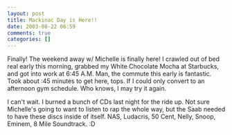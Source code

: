 ```yaml
---
layout: post
title: Mackinac Day is Here!!
date: 2003-08-22 06:59
comments: true
categories: []
---
```

Finally! The weekend away w/ Michelle is finally here! I crawled out of bed real early this morning, grabbed my White Chocolate Mocha at Starbucks, and got into work at 6:45 A.M. Man, the commute this early is fantastic. Took about :45 minutes to get here, tops. If I could only convert to an afternoon gym schedule. Who knows, I may try it again.

I can't wait. I burned a bunch of CDs last night for the ride up. Not sure Michelle's going to want to listen to rap the whole way, but the Saab needed to have these discs inside of itself. NAS, Ludacris, 50 Cent, Nelly, Snoop, Eminem, 8 Mile Soundtrack. :D
